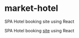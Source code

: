 # market-hotel
SPA Hotel booking site using React

SPA Hotel booking [site](atatarov.github.io/market-hotel/) using React
